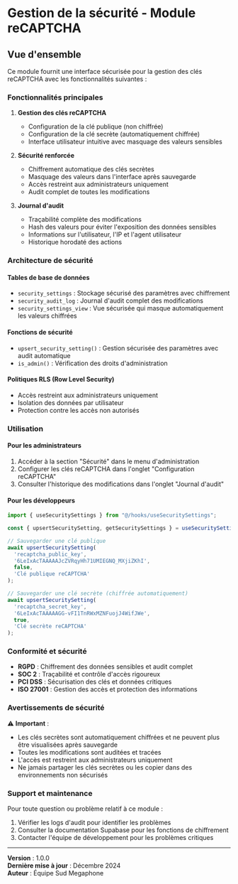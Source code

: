 
# Gestion de la sécurité - Module reCAPTCHA

## Vue d'ensemble

Ce module fournit une interface sécurisée pour la gestion des clés reCAPTCHA avec les fonctionnalités suivantes :

### Fonctionnalités principales

1. **Gestion des clés reCAPTCHA**
   - Configuration de la clé publique (non chiffrée)
   - Configuration de la clé secrète (automatiquement chiffrée)
   - Interface utilisateur intuitive avec masquage des valeurs sensibles

2. **Sécurité renforcée**
   - Chiffrement automatique des clés secrètes
   - Masquage des valeurs dans l'interface après sauvegarde
   - Accès restreint aux administrateurs uniquement
   - Audit complet de toutes les modifications

3. **Journal d'audit**
   - Traçabilité complète des modifications
   - Hash des valeurs pour éviter l'exposition des données sensibles
   - Informations sur l'utilisateur, l'IP et l'agent utilisateur
   - Historique horodaté des actions

### Architecture de sécurité

#### Tables de base de données

- `security_settings` : Stockage sécurisé des paramètres avec chiffrement
- `security_audit_log` : Journal d'audit complet des modifications
- `security_settings_view` : Vue sécurisée qui masque automatiquement les valeurs chiffrées

#### Fonctions de sécurité

- `upsert_security_setting()` : Gestion sécurisée des paramètres avec audit automatique
- `is_admin()` : Vérification des droits d'administration

#### Politiques RLS (Row Level Security)

- Accès restreint aux administrateurs uniquement
- Isolation des données par utilisateur
- Protection contre les accès non autorisés

### Utilisation

#### Pour les administrateurs

1. Accéder à la section "Sécurité" dans le menu d'administration
2. Configurer les clés reCAPTCHA dans l'onglet "Configuration reCAPTCHA"
3. Consulter l'historique des modifications dans l'onglet "Journal d'audit"

#### Pour les développeurs

```typescript
import { useSecuritySettings } from "@/hooks/useSecuritySettings";

const { upsertSecuritySetting, getSecuritySettings } = useSecuritySettings();

// Sauvegarder une clé publique
await upsertSecuritySetting(
  'recaptcha_public_key',
  '6LeIxAcTAAAAAJcZVRqyHh71UMIEGNQ_MXjiZKhI',
  false,
  'Clé publique reCAPTCHA'
);

// Sauvegarder une clé secrète (chiffrée automatiquement)
await upsertSecuritySetting(
  'recaptcha_secret_key',
  '6LeIxAcTAAAAAGG-vFI1TnRWxMZNFuojJ4WifJWe',
  true,
  'Clé secrète reCAPTCHA'
);
```

### Conformité et sécurité

- **RGPD** : Chiffrement des données sensibles et audit complet
- **SOC 2** : Traçabilité et contrôle d'accès rigoureux
- **PCI DSS** : Sécurisation des clés et données critiques
- **ISO 27001** : Gestion des accès et protection des informations

### Avertissements de sécurité

⚠️ **Important** : 
- Les clés secrètes sont automatiquement chiffrées et ne peuvent plus être visualisées après sauvegarde
- Toutes les modifications sont auditées et tracées
- L'accès est restreint aux administrateurs uniquement
- Ne jamais partager les clés secrètes ou les copier dans des environnements non sécurisés

### Support et maintenance

Pour toute question ou problème relatif à ce module :

1. Vérifier les logs d'audit pour identifier les problèmes
2. Consulter la documentation Supabase pour les fonctions de chiffrement
3. Contacter l'équipe de développement pour les problèmes critiques

---

**Version** : 1.0.0  
**Dernière mise à jour** : Décembre 2024  
**Auteur** : Équipe Sud Megaphone
